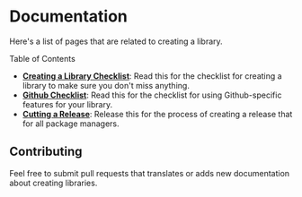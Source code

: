# Documentation

Here's a list of pages that are related to creating a library.

Table of Contents

- **[Creating a Library Checklist](CreateALibrary.md)**:
  Read this for the checklist for creating a library to make sure you don't
  miss anything.
- **[Github Checklist](Github.md)**:
  Read this for the checklist for using Github-specific features for your
  library.
- **[Cutting a Release](CuttingARelease.md)**:
  Release this for the process of creating a release that for all package
  managers.

## Contributing

Feel free to submit pull requests that translates or adds new documentation
about creating libraries.
